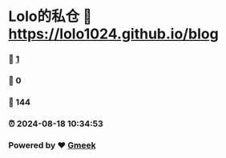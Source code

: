 # Lolo的私仓 :link: https://lolo1024.github.io/blog 
### :page_facing_up: [1](https://lolo1024.github.io/blog/tag.html) 
### :speech_balloon: 0 
### :hibiscus: 144 
### :alarm_clock: 2024-08-18 10:34:53 
### Powered by :heart: [Gmeek](https://github.com/Meekdai/Gmeek)
